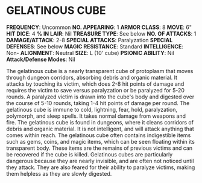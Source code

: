 # GELATINOUS CUBE

**FREQUENCY**: Uncommon
**NO. APPEARING**: 1
**ARMOR CLASS**: 8
**MOVE**: 6"
**HIT DICE**: 4
**% IN LAIR**: Nil
**TREASURE TYPE**: See below
**NO. OF ATTACKS**: 1
**DAMAGE/ATTACK**: 2-8
**SPECIAL ATTACKS**: Paralyzation
**SPECIAL DEFENSES**: See below
**MAGIC RESISTANCE**: Standard
**INTELLIGENCE**: Non-
**ALIGNMENT**: Neutral
**SIZE**: L (10' cube)
**PSIONIC ABILITY**: Nil
**Attack/Defense Modes**: Nil

The gelatinous cube is a nearly transparent cube of protoplasm that moves through dungeon corridors, absorbing debris and organic material. It attacks by touching its victim, which does 2-8 hit points of damage and requires the victim to save versus paralyzation or be paralyzed for 5-20 rounds. A paralyzed victim is drawn into the cube's body and digested over the course of 5-10 rounds, taking 1-4 hit points of damage per round. The gelatinous cube is immune to cold, lightning, fear, hold, paralyzation, polymorph, and sleep spells. It takes normal damage from weapons and fire. The gelatinous cube is found in dungeons, where it cleans corridors of debris and organic material. It is not intelligent, and will attack anything that comes within reach. The gelatinous cube often contains indigestible items such as gems, coins, and magic items, which can be seen floating within its transparent body. These items are the remains of previous victims and can be recovered if the cube is killed. Gelatinous cubes are particularly dangerous because they are nearly invisible, and are often not noticed until they attack. They are also feared for their ability to paralyze victims, making them helpless as they are slowly digested.
